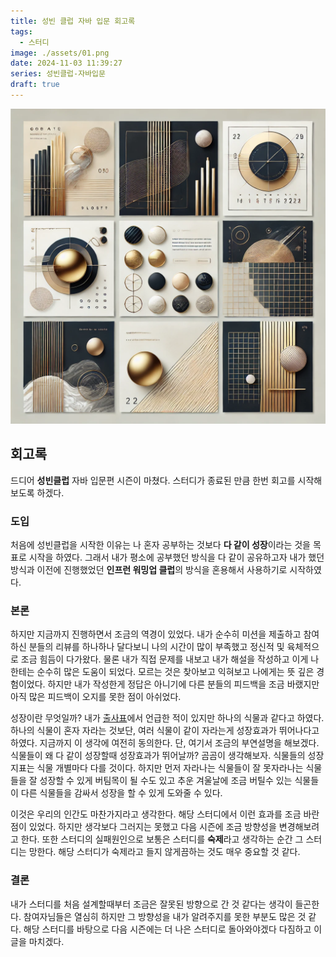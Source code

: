 ```yaml
---
title: 성빈 클럽 자바 입문 회고록
tags:
  - 스터디
image: ./assets/01.png
date: 2024-11-03 11:39:27
series: 성빈클럽-자바입문
draft: true
---
```


![썸네일](./assets/01.png)

## 회고록

드디어 **성빈클럽** 자바 입문편 시즌이 마쳤다. 스터디가 종료된 만큼 한번 회고를 시작해보도록 하겠다.

### 도입

처음에 성빈클럽을 시작한 이유는 나 혼자 공부하는 것보다 **다 같이 성장**이라는 것을 목표로 시작을 하였다. 그래서 내가 평소에 공부했던 방식을 다 같이 공유하고자 내가 했던 방식과 이전에 진행했었던 **인프런 워밍업 클럽**의 방식을 혼용해서 사용하기로 시작하였다.

### 본론

하지만 지금까지 진행하면서 조금의 역경이 있었다. 내가 순수히 미션을 제출하고 참여하신 분들의 리뷰를 하나하나 달다보니 나의 시간이 많이 부족했고 정신적 및 육체적으로 조금 힘듬이 다가왔다. 물론 내가 직접 문제를 내보고 내가 해설을 작성하고 이게 나한테는 순수히 많은 도움이 되었다. 모르는 것은 찾아보고 익혀보고 나에게는 뜻 깊은 경험이었다. 하지만 내가 작성한게 정답은 아니기에 다른 분들의 피드백을 조금 바랬지만 아직 많은 피드백이 오지를 못한 점이 아쉬었다.

성장이란 무엇일까? 내가 [출사표](https://sungbin.kr/성빈-클럽-출사표/)에서 언급한 적이 있지만 하나의 식물과 같다고 하였다. 하나의 식물이 혼자 자라는 것보단, 여러 식물이 같이 자라는게 성장효과가 뛰어나다고 하였다. 지금까지 이 생각에 여전히 동의한다. 단, 여기서 조금의 부연설명을 해보겠다. 식물들이 왜 다 같이 성장할때 성장효과가 뛰어날까? 곰곰이 생각해보자. 식물들의 성장지표는 식물 개별마다 다를 것이다. 하지만 먼저 자라나는 식물들이 잘 못자라나는 식물들을 잘 성장할 수 있게 버팀목이 될 수도 있고 추운 겨울날에 조금 버틸수 있는 식물들이 다른 식물들을 감싸서 성장을 할 수 있게 도와줄 수 있다.

이것은 우리의 인간도 마찬가지라고 생각한다. 해당 스터디에서 이런 효과를 조금 바란 점이 있었다. 하지만 생각보다 그러지는 못했고 다음 시즌에 조금 방향성을 변경해보려고 한다. 또한 스터디의 실패원인으로 보통은 스터디를 **숙제**라고 생각하는 순간 그 스터디는 망한다. 해당 스터디가 숙제라고 들지 않게끔하는 것도 매우 중요할 것 같다.

### 결론

내가 스터디를 처음 설계할때부터 조금은 잘못된 방향으로 간 것 같다는 생각이 들곤한다. 참여자님들은 열심히 하지만 그 방향성을 내가 알려주지를 못한 부분도 많은 것 같다. 해당 스터디를 바탕으로 다음 시즌에는 더 나은 스터디로 돌아와야겠다 다짐하고 이 글을 마치겠다.
